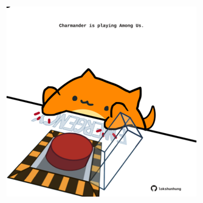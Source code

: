 <!-- built at 29/10/2025, 03:21:37 UTC -->
<p align="center">
  <img width="500" height="500" src="./ReadmeImage.svg">
</p>

